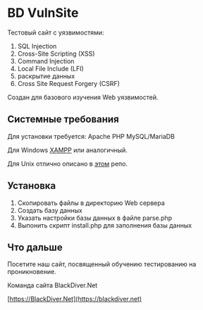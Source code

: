 BD VulnSite
==============
Тестовый сайт с уязвимостями:
1) SQL Injection
2) Cross-Site Scripting (XSS)
3) Command Injection
4) Local File Include (LFI)
5) раскрытие данных
6) Сross Site Request Forgery (CSRF)

Создан для базового изучения Web уязвимостей.

Системные требования
--------------------
Для установки требуется: 
Apache
PHP
MySQL/MariaDB

Для Windows [XAMPP](https://www.apachefriends.org/ru/index.html) или аналогичный.

Для Unix отлично описано в [этом](https://github.com/teddysun/lamp) репо.

Установка
---------
1) Скопировать файлы в директорию Web сервера
2) Создать базу данных
3) Указать настройки базы данных в файле parse.php
4) Выпонить скрипт install.php для заполнения базы данных

Что дальше
----------
Посетите наш сайт, посвященный обучению тестированию на проникновение.

Команда сайта BlackDiver.Net

[https://BlackDiver.Net](https://blackdiver.net)
